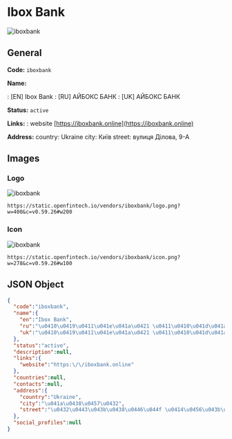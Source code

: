 
# Ibox Bank 
![iboxbank](https://static.openfintech.io/vendors/iboxbank/logo.png?w=400&c=v0.59.26#w200)  

## General 
 
**Code:** `iboxbank` 
 
**Name:** 
 
:	[EN] Ibox Bank 
:	[RU] АЙБОКС БАНК 
:	[UK] АЙБОКС БАНК 
 
**Status:** `active` 
 
**Links:** 
: website [https://iboxbank.online](https://iboxbank.online) 
 
**Address:** 
country: Ukraine 
city: Київ 
street: вулиця Ділова, 9-А 

## Images 

### Logo 
 
![iboxbank](https://static.openfintech.io/vendors/iboxbank/logo.png?w=400&c=v0.59.26#w200)  

```
https://static.openfintech.io/vendors/iboxbank/logo.png?w=400&c=v0.59.26#w200
```  

### Icon 
 
![iboxbank](https://static.openfintech.io/vendors/iboxbank/icon.png?w=278&c=v0.59.26#w100)  

```
https://static.openfintech.io/vendors/iboxbank/icon.png?w=278&c=v0.59.26#w100
```  

## JSON Object 

```json
{
  "code":"iboxbank",
  "name":{
    "en":"Ibox Bank",
    "ru":"\u0410\u0419\u0411\u041e\u041a\u0421 \u0411\u0410\u041d\u041a",
    "uk":"\u0410\u0419\u0411\u041e\u041a\u0421 \u0411\u0410\u041d\u041a"
  },
  "status":"active",
  "description":null,
  "links":{
    "website":"https:\/\/iboxbank.online"
  },
  "countries":null,
  "contacts":null,
  "address":{
    "country":"Ukraine",
    "city":"\u041a\u0438\u0457\u0432",
    "street":"\u0432\u0443\u043b\u0438\u0446\u044f \u0414\u0456\u043b\u043e\u0432\u0430, 9-\u0410"
  },
  "social_profiles":null
}
```  
